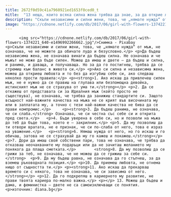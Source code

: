 ```yaml
---
title: 2672f0d59c41a7960921ed1653f0ced0_t
mitle:  "13 неща, които всяка силна жена трябва да знае, за да открие любовта"
description: "Скъпи независими и силни жени, това, че „нямате нужда“ от мъж, не означава, че не можете да обичате лудо и безусловно. Да бъдеш независима жена, не означава винаги да бъдеш силна. Не означава и че мъжът не може да бъде силен. Можеш да имаш и двете – да бъдеш и силна, и ранима, и даваща, …"
image: "https://cdnone.netlify.com/db/2017/06/girl-with-flowers-1374221_640-e1496992266662.jpg"
---
```


          <img src="https://cdnone.netlify.com/db/2017/06/girl-with-flowers-1374221_640-e1496992266662.jpg"/>Снимка - Pixabay        <p>Скъпи независими и силни жени, това, че „нямате нужда“ от мъж, не означава, че не можете да обичате лудо и безусловно.</p> <p>Да бъдеш независима жена, не означава винаги да бъдеш силна. Не означава и че мъжът не може да бъде силен. Можеш да имаш и двете – да бъдеш и силна, и ранима, и даваща, и получаваща. Но за да го постигнеш, трябва да се стремиш към баланс в живота си.</p> <p>Ако си силна и независима жена, можеш да откриеш любовта и то без да изгубиш себе си, ако следваш няколко прости правила:</p> <p><strong>1. Ако искаш да привлечеш силен мъж, не е нужно да се правиш на глупава или безпомощна девойка, истинският мъж не се страхува от ума ти.</strong></p> <p>2. Да се откажеш от представата си за Идеалния мъж (който просто не съществува), не означава, че трябва да занижиш стандартите си. Защото всъщност най-важните качества на мъжа не се крият във височината му или в заплатата му, а точно с тези най-важни качества не бива да се прави компромис.</p>     <p><strong>3. Да бъдеш ранима, не означава, че си слаба.</strong> Означава, че си честна със себе си и открита пред света.</p>   <p>4. Бъди уверена в себе си, но и позволи на мъжа до теб да бъде това, което е – закрилник.</p> <p>5. Да му позволиш да ти отвори вратата, не е признак, че си по-слаба от него, това е израз на уважение.</p>   <p><strong>6. Нямаш нужда от него, но го искаш и го обичаш, затова не се страхувай да му го кажеш и покажеш.</strong></p> <p>7. Дори да имаш свой собствени пари, това не означава, че трябва да отказваш неочакваните му подаръци или да не зачиташ желанието му понякога да плаща сметката.</p>        <strong>8. Да му позволиш да се грижи за теб, не означава, че не можеш да се грижиш за себе си.</strong>  <p>9. Да му бъдеш равна, не означава да го стъпчеш, за да вземеш ръководната позиция.</p> <p>10. Да приемеш любовта, не отнема нищо от същността ти.</p> <p><strong>11. Ако искаш да прекарваш времето си с някого, това не означава, че си зависима от него.</strong></p> <p>12. Да го подкрепяш в кариерното му развитие, не прави твоята кариера по-малко важна.</p> <p></p> 13. Можеш да бъдеш и дама, и феминистка – двете не са самоизключващи се понятия.  <p>източник: diana.bg</p>        
